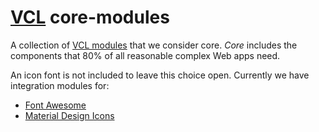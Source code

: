 # [VCL](https://github.com/vcl/doc) core-modules

A collection of [VCL modules](https://github.com/vcl) that we consider core.
_Core_ includes the components that 80% of all reasonable complex Web apps need.

An icon font is not included to leave this choice open.
Currently we have integration modules for:

- [Font Awesome](https://github.com/vcl/font-awesome)
- [Material Design Icons](https://github.com/vcl/material-design-icons)
